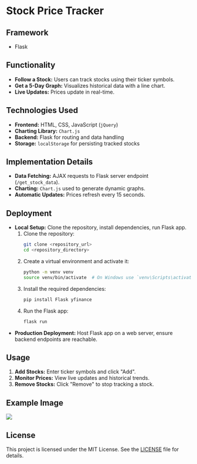 # Stock Price Tracker

## Framework
- Flask

## Functionality
- **Follow a Stock:** Users can track stocks using their ticker symbols.
- **Get a 5-Day Graph:** Visualizes historical data with a line chart.
- **Live Updates:** Prices update in real-time.

## Technologies Used
- **Frontend:** HTML, CSS, JavaScript (`jQuery`)
- **Charting Library:** `Chart.js`
- **Backend:** Flask for routing and data handling
- **Storage:** `localStorage` for persisting tracked stocks

## Implementation Details
- **Data Fetching:** AJAX requests to Flask server endpoint (`/get_stock_data`).
- **Charting:** `Chart.js` used to generate dynamic graphs.
- **Automatic Updates:** Prices refresh every 15 seconds.

## Deployment
- **Local Setup:** Clone the repository, install dependencies, run Flask app.
  1. Clone the repository:
      ```bash
      git clone <repository_url>
      cd <repository_directory>
      ```
  2. Create a virtual environment and activate it:
      ```bash
      python -m venv venv
      source venv/bin/activate  # On Windows use `venv\Scripts\activate`
      ```
  3. Install the required dependencies:
      ```bash
      pip install Flask yfinance
      ```
  4. Run the Flask app:
      ```bash
      flask run
      ```
- **Production Deployment:** Host Flask app on a web server, ensure backend endpoints are reachable.

## Usage
1. **Add Stocks:** Enter ticker symbols and click "Add".
2. **Monitor Prices:** View live updates and historical trends.
3. **Remove Stocks:** Click "Remove" to stop tracking a stock.

## Example Image
<image src="github_images/image.png" image_size="25%"/>

## License
This project is licensed under the MIT License. See the [LICENSE](./LICENSE) file for details.
